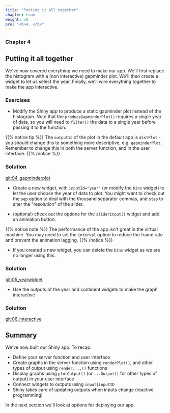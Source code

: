 ```yaml
---
title: "Putting it all together"
chapter: true
weight: 30
pre: "<b>4. </b>"
---
```

### Chapter 4

## Putting it all together

We've now covered everything we need to make our app.  We'll first replace the histogram with a (non interactive) gapminder plot.  We'll then create a widget to let us select the year. Finally, we'll wire everything together to make the app interactive.

### Exercises

* Modify the Shiny app to produce a static gapminder plot instead of the histogram.   Note that the `produceGapminderPlot()` requires a single year of data, so you will need to `filter()` the data to a single year before passing it to the function.

{{% notice tip %}}
The `outputId` of the plot in the default app is `distPlot` - you should change this to something more descriptive, e.g. `gapminderPlot`.  Remember to change this in both the server function, and in the user interface.
{{% /notice %}}

### Solution 

[git:04_gapminderplot](https://github.com/UoMResearchIT/RSE18-shiny-workshop-materials/commit/82e3f5c7ad7817bbeb9048acebdc1ff5f2851cbb)

* Create a new widget, with `inputId="year"` (or modify the `bins` widget) to let the user choose the year of data to plot. You might want to check out the `sep` option to deal with the thousand separator commas, and `step` to alter the "resolution" of the slider.  

* (optional) check out the options for the `sliderInput()` widget and add an animation button.

{{% notice note %}}
The performance of the app isn't great in the virtual machine. You may need to set the `interval` option to reduce the frame rate and prevent the animation lagging.
{{% /notice %}}

* If you created a new widget, you can delete the `bins` widget as we are no longer using this.
 
### Solution
 
[git:05_yearwidget](https://github.com/UoMResearchIT/RSE18-shiny-workshop-materials/commit/e89c9a1c78b3bd60bb9e5444b4b3616defefc60f)
 
* Use the outputs of the year and continent widgets to make the graph interactive

### Solution 

[git:06_interactive](https://github.com/UoMResearchIT/RSE18-shiny-workshop-materials/commit/7f6c74d7c70ae0127dd042c1bbf6c9483c9df5ce)


##  Summary

We've now built our Shiny app.  To recap:

* Define your server function and user interface 
* Create graphs in the server function  using `renderPlot()`, and other types of output using `render....()` functions
* Display graphs using `plotOutput()` (or `...Output()` for other types of output) in your user interface
* Connect widgets to outputs using `input$inputID` 
* Shiny takes care of updating outputs when inputs change (reactive programming)

In the next section we'll look at options for deploying our app.
